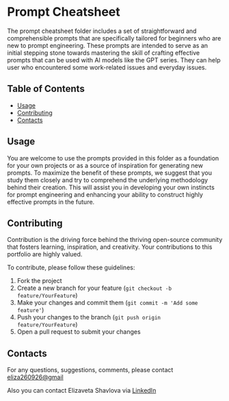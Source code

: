 # Prompt Cheatsheet

The prompt cheatsheet folder includes a set of straightforward and comprehensible prompts that are specifically tailored for beginners who are new to prompt engineering. These prompts are intended to serve as an initial stepping stone towards mastering the skill of crafting effective prompts that can be used with AI models like the GPT series. They can help user who encountered some work-related issues and everyday issues.

## Table of Contents

- [Usage](#usage)
- [Contributing](#contributing)
- [Contacts](#contact)

## Usage

You are welcome to use the prompts provided in this folder as a foundation for your own projects or as a source of inspiration for generating new prompts. To maximize the benefit of these prompts, we suggest that you study them closely and try to comprehend the underlying methodology behind their creation. This will assist you in developing your own instincts for prompt engineering and enhancing your ability to construct highly effective prompts in the future.

## Contributing

Contribution is the driving force behind the thriving open-source community that fosters learning, inspiration, and creativity. Your contributions to this portfolio are highly valued.

To contribute, please follow these guidelines:

1. Fork the project
2. Create a new branch for your feature (`git checkout -b feature/YourFeature`)
3. Make your changes and commit them (`git commit -m 'Add some feature'`)
4. Push your changes to the branch (`git push origin feature/YourFeature`)
5. Open a pull request to submit your changes

## Contacts

For any questions, suggestions, comments, please contact [eliza260926@gmail](mailto:eliza260926@gmail)

Also you can contact Elizaveta Shavlova via [LinkedIn](https://www.linkedin.com/in/elizaveta-shavlova/)
